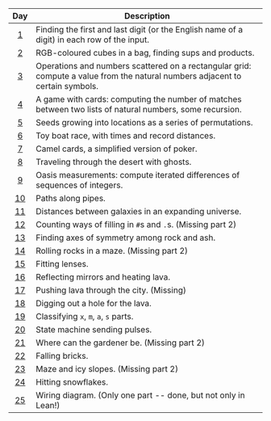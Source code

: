 | Day                                     | Description                                                                                                                   |
| :-:                                     | -                                                                                                                             |
| [1](descriptions_with_tests.md#day-1)   | Finding the first and last digit (or the English name of a digit) in each row of the input.                                   |
| [2](descriptions_with_tests.md#day-2)   | RGB-coloured cubes in a bag, finding sups and products.                                                                       |
| [3](descriptions_with_tests.md#day-3)   | Operations and numbers scattered on a rectangular grid: compute a value from the natural numbers adjacent to certain symbols. |
| [4](descriptions_with_tests.md#day-4)   | A game with cards: computing the number of matches between two lists of natural numbers, some recursion.                      |
| [5](descriptions_with_tests.md#day-5)   | Seeds growing into locations as a series of permutations.                                                                     |
| [6](descriptions_with_tests.md#day-6)   | Toy boat race, with times and record distances.                                                                               |
| [7](descriptions_with_tests.md#day-7)   | Camel cards, a simplified version of poker.                                                                                   |
| [8](descriptions_with_tests.md#day-8)   | Traveling through the desert with ghosts.                                                                                     |
| [9](descriptions_with_tests.md#day-9)   | Oasis measurements: compute iterated differences of sequences of integers.                                                    |
| [10](descriptions_with_tests.md#day-10) | Paths along pipes.                                                                                                            |
| [11](descriptions_with_tests.md#day-11) | Distances between galaxies in an expanding universe.                                                                          |
| [12](descriptions_with_tests.md#day-12) | Counting ways of filling in `#`s and `.`s. (Missing part 2)                                                                   |
| [13](descriptions_with_tests.md#day-13) | Finding axes of symmetry among rock and ash.                                                                                  |
| [14](descriptions_with_tests.md#day-14) | Rolling rocks in a maze.  (Missing part 2)                                                                                    |
| [15](descriptions_with_tests.md#day-15) | Fitting lenses.                                                                                                               |
| [16](descriptions_with_tests.md#day-16) | Reflecting mirrors and heating lava.                                                                                          |
| [17](descriptions_with_tests.md#day-17) | Pushing lava through the city. (Missing)                                                                                      |
| [18](descriptions_with_tests.md#day-18) | Digging out a hole for the lava.                                                                                              |
| [19](descriptions_with_tests.md#day-19) | Classifying `x`, `m`, `a`, `s` parts.                                                                                         |
| [20](descriptions_with_tests.md#day-20) | State machine sending pulses.                                                                                                 |
| [21](descriptions_with_tests.md#day-21) | Where can the gardener be. (Missing part 2)                                                                                   |
| [22](descriptions_with_tests.md#day-22) | Falling bricks.                                                                                                               |
| [23](descriptions_with_tests.md#day-23) | Maze and icy slopes. (Missing part 2)                                                                                         |
| [24](descriptions_with_tests.md#day-24) | Hitting snowflakes.                                                                                                           |
| [25](descriptions_with_tests.md#day-25) | Wiring diagram. (Only one part -- done, but not only in Lean!)                                                                |

